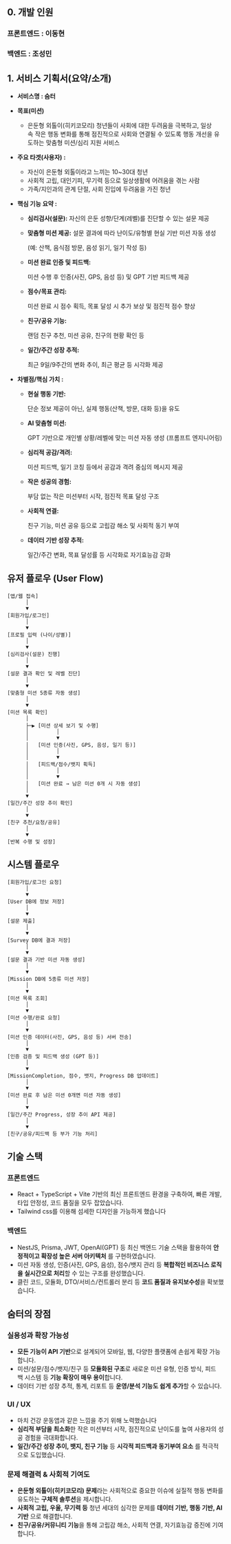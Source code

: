 ## 0. 개발 인원

### 프론트엔드 : 이동현

### 백엔드 : 조성민

## **1. 서비스 기획서(요약/소개)**

- **서비스명 : 숨터**
- **목표(미션)**
    - 은둔형 외톨이(히키코모리) 청년들이 사회에 대한 두려움을 극복하고, 일상 속 작은 행동 변화를 통해 점진적으로 사회와 연결될 수 있도록 행동 개선을 유도하는 맞춤형 미션/심리 지원 서비스
- **주요 타겟(사용자) :**
    - 자신이 은둔형 외톨이라고 느끼는 10~30대 청년
    - 사회적 고립, 대인기피, 무기력 등으로 일상생활에 어려움을 겪는 사람
    - 가족/지인과의 관계 단절, 사회 진입에 두려움을 가진 청년
- **핵심 기능 요약 :**
    - **심리검사(설문):** 자신의 은둔 성향/단계(레벨)를 진단할 수 있는 설문 제공
    - **맞춤형 미션 제공:** 설문 결과에 따라 난이도/유형별 현실 기반 미션 자동 생성
        
        (예: 산책, 음식점 방문, 음성 읽기, 일기 작성 등)
        
    - **미션 완료 인증 및 피드백:**
        
        미션 수행 후 인증(사진, GPS, 음성 등) 및 GPT 기반 피드백 제공
        
    - **점수/목표 관리:**
        
        미션 완료 시 점수 획득, 목표 달성 시 추가 보상 및 점진적 점수 향상
        
    - **친구/공유 기능:**
        
        랜덤 친구 추천, 미션 공유, 친구의 현황 확인 등
        
    - **일간/주간 성장 추적:**
        
        최근 9일/9주간의 변화 추이, 최근 평균 등 시각화 제공
        
- **차별점/핵심 가치 :**
    - **현실 행동 기반:**
        
        단순 정보 제공이 아닌, 실제 행동(산책, 방문, 대화 등)을 유도
        
    - **AI 맞춤형 미션:**
        
        GPT 기반으로 개인별 상황/레벨에 맞는 미션 자동 생성 (프롬프트 엔지니어링)
        
    - **심리적 공감/격려:**
        
        미션 피드백, 일기 코칭 등에서 공감과 격려 중심의 메시지 제공
        
    - **작은 성공의 경험:**
        
        부담 없는 작은 미션부터 시작, 점진적 목표 달성 구조
        
    - **사회적 연결:**
        
        친구 기능, 미션 공유 등으로 고립감 해소 및 사회적 동기 부여
        
    - **데이터 기반 성장 추적:**
        
        일간/주간 변화, 목표 달성률 등 시각화로 자기효능감 강화
        

## **유저 플로우 (User Flow)**

```tsx
[앱/웹 접속]
      │
      ▼
[회원가입/로그인]
      │
      ▼
[프로필 입력 (나이/성별)]
      │
      ▼
[심리검사(설문) 진행]
      │
      ▼
[설문 결과 확인 및 레벨 진단]
      │
      ▼
[맞춤형 미션 5종류 자동 생성]
      │
      ▼
[미션 목록 확인]
      │
      ├─▶ [미션 상세 보기 및 수행]
      │         │
      │         ▼
      │   [미션 인증(사진, GPS, 음성, 일기 등)]
      │         │
      │         ▼
      │   [피드백/점수/뱃지 획득]
      │         │
      │         ▼
      │   [미션 완료 → 남은 미션 0개 시 자동 생성]
      │
      ▼
[일간/주간 성장 추이 확인]
      │
      ▼
[친구 추천/요청/공유]
      │
      ▼
[반복 수행 및 성장]
```

## 시스템 플로우

```tsx
[회원가입/로그인 요청]
      │
      ▼
[User DB에 정보 저장]
      │
      ▼
[설문 제출]
      │
      ▼
[Survey DB에 결과 저장]
      │
      ▼
[설문 결과 기반 미션 자동 생성]
      │
      ▼
[Mission DB에 5종류 미션 저장]
      │
      ▼
[미션 목록 조회]
      │
      ▼
[미션 수행/완료 요청]
      │
      ▼
[미션 인증 데이터(사진, GPS, 음성 등) 서버 전송]
      │
      ▼
[인증 검증 및 피드백 생성 (GPT 등)]
      │
      ▼
[MissionCompletion, 점수, 뱃지, Progress DB 업데이트]
      │
      ▼
[미션 완료 후 남은 미션 0개면 미션 자동 생성]
      │
      ▼
[일간/주간 Progress, 성장 추이 API 제공]
      │
      ▼
[친구/공유/피드백 등 부가 기능 처리]
```

## 기술 스택

### 프론트엔드

- React + TypeScript + Vite 기반의 최신 프론트엔드 환경을 구축하여,
빠른 개발, 타입 안정성, 코드 품질을 모두 잡았습니다.
- Tailwind css를 이용해 섬세한 디자인을 가능하게 했습니다

### 백엔드

- NestJS, Prisma, JWT, OpenAI(GPT) 등 최신 백엔드 기술 스택을 활용하여 **안정적이고 확장성 높은 서버 아키텍처** 를 구현하였습니다.
- 미션 자동 생성, 인증(사진, GPS, 음성), 점수/뱃지 관리 등 **복합적인 비즈니스 로직을 실시간으로 처리**할 수 있는 구조를 완성했습니다.
- 클린 코드, 모듈화, DTO/서비스/컨트롤러 분리 등 **코드 품질과 유지보수성**을 확보했습니다.

## **숨터의 장점**

### **실용성과 확장 가능성**

- **모든 기능이 API 기반**으로 설계되어 모바일, 웹, 다양한 플랫폼에 손쉽게 확장 가능합니다.
- 미션/설문/점수/뱃지/친구 등 **모듈화된 구조**로 새로운 미션 유형, 인증 방식, 피드백 시스템 등 **기능 확장이 매우 용이**합니다.
- 데이터 기반 성장 추적, 통계, 리포트 등 **운영/분석 기능도 쉽게 추가**할 수 있습니다.

### UI / UX

- 마치 건강 운동앱과 같은 느낌을 주기 위해 노력했습니다
- **심리적 부담을 최소화**한 작은 미션부터 시작, 점진적으로 난이도를 높여 사용자의 성공 경험을 극대화합니다.
- **일간/주간 성장 추이, 뱃지, 친구 기능** 등 **시각적 피드백과 동기부여 요소** 를 적극적으로 도입했습니다.

### **문제 해결력 & 사회적 기여도**

- **은둔형 외톨이(히키코모리) 문제**라는 사회적으로 중요한 이슈에 실질적 행동 변화를 유도하는 **구체적 솔루션**을 제시합니다.
- **사회적 고립, 우울, 무기력 등** 청년 세대의 심각한 문제를 **데이터 기반, 행동 기반, AI 기반** 으로 해결합니다.
- **친구/공유/커뮤니티 기능**을 통해 고립감 해소, 사회적 연결, 자기효능감 증진에 기여합니다.
